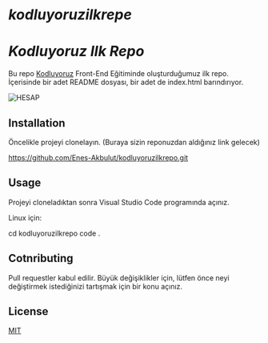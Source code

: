 # ***kodluyoruzilkrepe***

# ***Kodluyoruz Ilk Repo***

Bu repo [Kodluyoruz](http.kodluyoruz.org) Front-End Eğitiminde oluşturduğumuz ilk repo. İçerisinde bir adet README dosyası, bir adet de index.html barındırıyor.

![HESAP](https://user-images.githubusercontent.com/107497616/174056540-12ef5ff9-07b9-4e88-b363-266b3a86cabc.png)


## Installation
Öncelikle projeyi clonelayın. (Buraya sizin reponuzdan aldığınız link gelecek)

https://github.com/Enes-Akbulut/kodluyoruzilkrepo.git

## Usage

Projeyi cloneladıktan sonra Visual Studio Code programında açınız.

Linux için:

cd kodluyoruzilkrepo
code .

## Cotnributing
Pull requestler kabul edilir. Büyük değişiklikler için, lütfen önce neyi değiştirmek istediğinizi tartışmak için bir konu açınız.

## License
[MIT](https://choosealicense.com/licenses/mit/)
